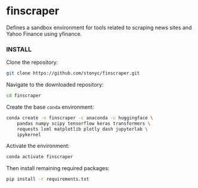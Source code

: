 # finscraper
Defines a sandbox environment for tools related to scraping news sites and Yahoo Finance using yfinance.

### INSTALL

Clone the repository:
```bash
git clone https://github.com/stonyc/finscraper.git
```

Navigate to the downloaded repository:

```bash
cd finscraper
```

Create the base `conda` environment:

```bash
conda create -n finscraper -c anaconda -c huggingface \
    pandas numpy scipy tensorflow keras transformers \
    requests lxml matplotlib plotly dash jupyterlab \
    ipykernel
```

Activate the environment:

```bash
conda activate finscraper
```

Then install remaining required packages:

```bash
pip install -r requirements.txt
```
